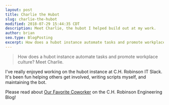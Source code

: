 ```yaml
---
layout: post
title: Charlie the Hubot
slug: charlie-the-hubot
modified: 2018-07-29 15:44:35 CDT
description: Meet Charlie, the hubot I helped build out at my work.
author: brian
seo.type: BlogPosting
excerpt: How does a hubot instance automate tasks and promote workplace culture? Meet Charlie.
---
```


> How does a hubot instance automate tasks and promote workplace culture? Meet Charlie.

I've really enjoyed working on the hubot instance at C.H. Robinson IT Slack. It's been fun helping others get involved,
writing scripts myself, and maintaining the bot.

Please read about [Our Favorite Coworker](https://engineering.chrobinson.com/culture/our-favorite-coworker/) on the
C.H. Robinson Engineering Blog!